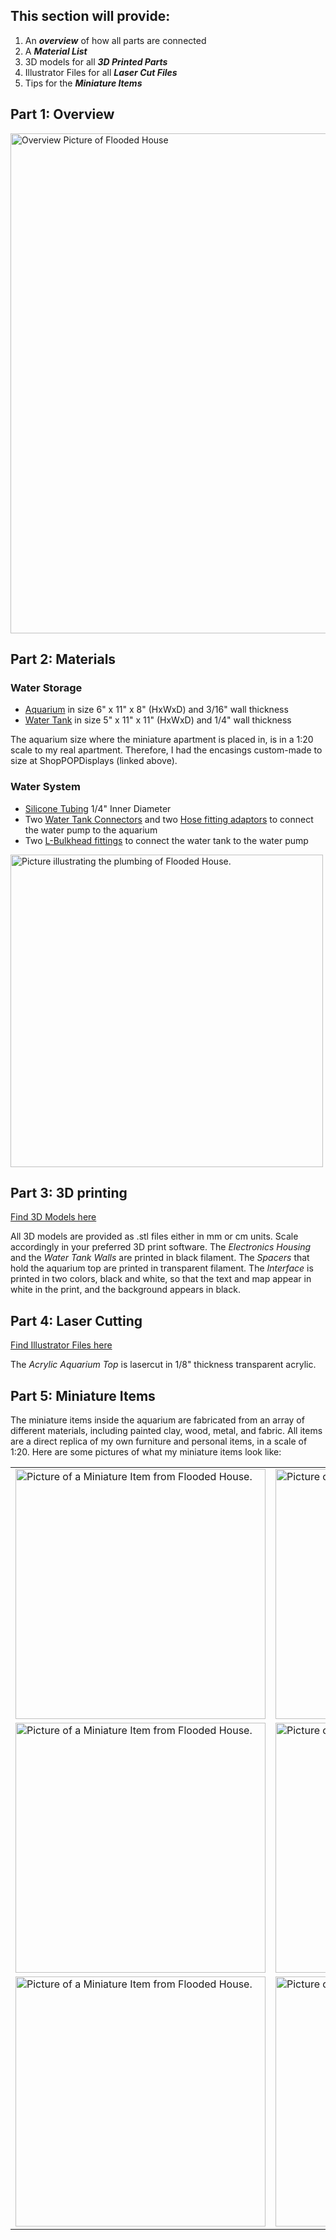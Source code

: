 ## This section will provide:
1. An _**overview**_ of how all parts are connected
2. A _**Material List**_
3. 3D models for all _**3D Printed Parts**_
4. Illustrator Files for all _**Laser Cut Files**_
5. Tips for the _**Miniature Items**_


## Part 1: Overview
<img src="/../main/Pictures/OverviewSketch.jpg" alt="Overview Picture of Flooded House" width="800">

## Part 2: Materials

### Water Storage
- [Aquarium](https://www.shoppopdisplays.com/CS001/5-sided-clear-acrylic-box-custom-size.html?list=Category%20Listing) in size 6" x 11" x 8" (HxWxD) and 3/16" wall thickness
- [Water Tank](https://www.shoppopdisplays.com/CS001/5-sided-clear-acrylic-box-custom-size.html?list=Category%20Listing) in size 5" x 11" x 11" (HxWxD) and 1/4" wall thickness

The aquarium size where the miniature apartment is placed in, is in a 1:20 scale to my real apartment. Therefore, I had the encasings custom-made to size at ShopPOPDisplays (linked above). 

### Water System
- [Silicone Tubing](https://www.amazon.com/dp/B07W5TGX8B?psc=1&ref=ppx_yo2ov_dt_b_product_details) 1/4" Inner Diameter
- Two [Water Tank Connectors](https://www.amazon.com/dp/B07GPP23K9?ref=ppx_yo2ov_dt_b_product_details&th=1) and two [Hose fitting adaptors](https://www.harfington.com/products/p-1114801?variant=42673303945465) to connect the water pump to the aquarium
- Two [L-Bulkhead fittings](https://www.amazon.com/dp/B08J86HS2W?ref=ppx_yo2ov_dt_b_product_details&th=1) to connect the water tank to the water pump

<img src="/../main/Pictures/PlumbinSketch.jpg" alt="Picture illustrating the plumbing of Flooded House." width="500">

## Part 3: 3D printing
[Find 3D Models here](/Fabrication/3D%20Printing)

All 3D models are provided as .stl files either in mm or cm units. Scale accordingly in your preferred 3D print software. 
The _Electronics Housing_ and the _Water Tank Walls_ are printed in black filament. The _Spacers_ that hold the aquarium top are printed in transparent filament. The _Interface_ is printed in two colors, black and white, so that the text and map appear in white in the print, and the background appears in black. 

## Part 4: Laser Cutting
[Find Illustrator Files here](/Fabrication/Laser%20Cutting)

The _Acrylic Aquarium Top_ is lasercut in 1/8" thickness transparent acrylic. 

## Part 5: Miniature Items

The miniature items inside the aquarium are fabricated from an array of different materials, including painted clay, wood, metal, and fabric. 
All items are a direct replica of my own furniture and personal items, in a scale of 1:20. Here are some pictures of what my miniature items look like: 

<table>
  <tr>
    <td>
      <img src="/../main/Pictures/3DprintFilament.JPG" alt="Picture of a Miniature Item from Flooded House." width="400">
    </td>
    <td>
      <img src="/../main/Pictures/CoffeeTable.JPG" alt="Picture of a Miniature Item from Flooded House." width="400">
    </td>
  </tr>
  <tr>
    <td>
      <img src="/../main/Pictures/Plant.JPG" alt="Picture of a Miniature Item from Flooded House." width="400">
    </td>
    <td>
      <img src="/../main/Pictures/Chair.JPG" alt="Picture of a Miniature Item from Flooded House." width="400">
    </td>
  </tr>
  <tr>
    <td>
      <img src="/../main/Pictures/Nightshelf.JPG" alt="Picture of a Miniature Item from Flooded House." width="400">
    </td>
    <td>
      <img src="/../main/Pictures/Teddys.JPG" alt="Picture of a Miniature Item from Flooded House." width="400">
    </td>
  </tr>
</table>

